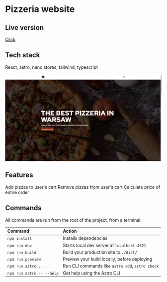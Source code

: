 # Pizzeria website


## Live version
[Click](https://astro-pizzeria-website.vercel.app/)


## Tech stack
React, astro, nano stores, tailwind, typescript

![Preview](page.png)

## Features
Add pizzas to user's cart
Remove pizzas from user's cart
Calculate price of entire order

## Commands

All commands are run from the root of the project, from a terminal:

| Command                   | Action                                           |
| :------------------------ | :----------------------------------------------- |
| `npm install`             | Installs dependencies                            |
| `npm run dev`             | Starts local dev server at `localhost:4321`      |
| `npm run build`           | Build your production site to `./dist/`          |
| `npm run preview`         | Preview your build locally, before deploying     |
| `npm run astro ...`       | Run CLI commands like `astro add`, `astro check` |
| `npm run astro -- --help` | Get help using the Astro CLI                     |